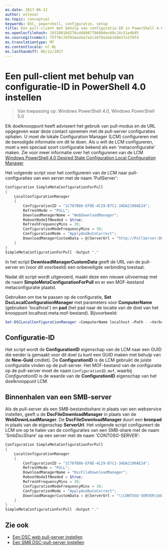 ```yaml
---
ms.date: 2017-06-12
author: eslesar
ms.topic: conceptual
keywords: DSC, powershell, configuratie, setup
title: Een pull-client met behulp van configuratie-ID in PowerShell 4.0 instellen
ms.openlocfilehash: 19328018d276cddd0877869b0ec69c14c51e4b85
ms.sourcegitcommit: 75f70c7df01eea5e7a2c16f9a3ab1dd437a1f8fd
ms.translationtype: MT
ms.contentlocale: nl-NL
ms.lasthandoff: 06/12/2017
---
```

# <a name="setting-up-a-pull-client-using-configuration-id-in-powershell-40"></a>Een pull-client met behulp van configuratie-ID in PowerShell 4.0 instellen

>Van toepassing op: Windows PowerShell 4.0, Windows PowerShell 5.0

Elk doelknooppunt heeft adviseert het gebruik van pull-modus en de URL opgegeven waar deze contact opnemen met de pull-server configuraties ophalen. U moet de lokale Configuration Manager (LCM) configureren met de benodigde informatie om dit te doen. Als u wilt de LCM configureren, moet u een speciaal soort configuratie bekend als een 'metaconfiguratie' maken. Zie voor meer informatie over het configureren van de LCM [Windows PowerShell 4.0 Desired State Configuration Local Configuration Manager](metaConfig4.md)

Het volgende script voor het configureren van de LCM naar pull-configuraties van een server met de naam 'PullServer':

```powershell
Configuration SimpleMetaConfigurationForPull 
{ 
    LocalConfigurationManager 
    { 
        ConfigurationID = "1C707B86-EF8E-4C29-B7C1-34DA2190AE24";
        RefreshMode = "PULL";
        DownloadManagerName = "WebDownloadManager";
        RebootNodeIfNeeded = $true;
        RefreshFrequencyMins = 30;
        ConfigurationModeFrequencyMins = 30; 
        ConfigurationMode = "ApplyAndAutoCorrect";
        DownloadManagerCustomData = @{ServerUrl = "http://PullServer:8080/PSDSCPullServer/PSDSCPullServer.svc"; AllowUnsecureConnection = “TRUE”}
    } 
} 
SimpleMetaConfigurationForPull -Output "."
```

In het script **DownloadManagerCustomData** geeft de URL van de pull-server en (voor dit voorbeeld) een onbeveiligde verbinding toestaat. 

Nadat dit script wordt uitgevoerd, maakt deze een nieuwe uitvoermap met de naam **SimpleMetaConfigurationForPull** en er een MOF-bestand metaconfiguratie plaatst.

Gebruiken om toe te passen op de configuratie, **Set DscLocalConfigurationManager** met parameters voor **ComputerName** (gebruiken 'localhost') en **pad** (het pad naar de locatie van de doel van het knooppunt localhost.meta.mof-bestand). Bijvoorbeeld: 
```powershell
Set-DSCLocalConfigurationManager –ComputerName localhost –Path . –Verbose.
```

## <a name="configuration-id"></a>Configuratie-ID
Het script wordt de **ConfigurationID** eigenschap van de LCM naar een GUID die eerder is gemaakt voor dit doel (u kunt een GUID maken met behulp van de **New-Guid** cmdlet). De **ConfigurationID** is de LCM gebruikt de juiste configuratie vinden op de pull-server. Het MOF-bestand van de configuratie op de pull-server moet de naam `ConfigurationID.mof`, waarbij *ConfigurationID* is de waarde van de **ConfigurationID** eigenschap van het doelknooppunt LCM.

## <a name="pulling-from-an-smb-server"></a>Binnenhalen van een SMB-server

Als de pull-server als een SMB-bestandsshare in plaats van een webservice instellen, geeft u de **DscFileDownloadManager** in plaats van de **WebDownLoadManager**.
De **DscFileDownloadManager** duurt een **bronpad** in plaats van de eigenschap **ServerUrl**. Het volgende script configureert de LCM om op te halen van de configuraties van een SMB-share met de naam 'SmbDscShare' op een server met de naam 'CONTOSO-SERVER':

```powershell
Configuration SimpleMetaConfigurationForPull 
{ 
    LocalConfigurationManager 
    { 
        ConfigurationID = "1C707B86-EF8E-4C29-B7C1-34DA2190AE24";
        RefreshMode = "PULL";
        DownloadManagerName = "DscFileDownloadManager";
        RebootNodeIfNeeded = $true;
        RefreshFrequencyMins = 30;
        ConfigurationModeFrequencyMins = 30; 
        ConfigurationMode = "ApplyAndAutoCorrect";
        DownloadManagerCustomData = @{ServerUrl = "\\CONTOSO-SERVER\SmbDscShare"}
    } 
} 
SimpleMetaConfigurationForPull -Output "."
```

## <a name="see-also"></a>Zie ook

- [Een DSC web pull-server instellen](pullServer.md)
- [Een SMB DSC-pull-server instellen](pullServerSMB.md)

